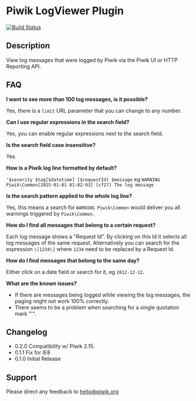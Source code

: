 # Piwik LogViewer Plugin

[![Build Status](https://travis-ci.org/piwik/plugin-LogViewer.svg)](https://travis-ci.org/piwik/plugin-LogViewer)

## Description

View log messages that were logged by Piwik via the Piwik UI or HTTP Reporting API.

## FAQ

__I want to see more than 100 log messages, is it possible?__

Yes, there is a `limit` URL parameter that you can change to any number.

__Can I use regular expressions in the search field?__

Yes, you can enable regular expressions next to the search field.

__Is the search field case insensitive?__

Yes.

__How is a Piwik log line formatted by default?__

`'$severity $tag[$datetime] [$requestId] $message` eg `WARNING Piwik\Common[2015-01-01 01:02:03] [cf27] The log message`

__Is the search pattern applied to the whole log line?__

Yes, this means a search for `WARNING Piwik\Common` would deliver you all warnings triggered by `Piwik\Common`.

__How do I find all messages that belong to a certain request?__

Each log message shows a "Request Id". By clicking on this Id it selects all log messages of the same request.
Alternatively you can search for the expression `\[1234\]` where `1234` need to be replaced by a Request Id.

__How do I find messages that belong to the same day?__

Either click on a date field or search for it, eg `2012-12-12`.

__What are the known issues?__

* If there are messages being logged while viewing the log messages, the paging might not work 100% correctly.
* There seems to be a problem when searching for a single quotation mark "'".

## Changelog

* 0.2.0 Compatibility w/ Piwik 2.15.
* 0.1.1 Fix for IE8
* 0.1.0 Initial Release

## Support

Please direct any feedback to [hello@piwik.org](mailto:hello@piwik.org)
